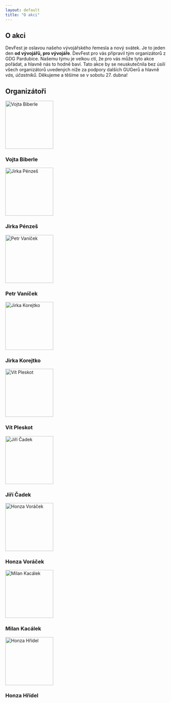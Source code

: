 ```yaml
---
layout: default
title: "O akci"
---
```


<section id="about">
	<h1>O akci</h1>
	<p>DevFest je oslavou našeho vývojářského řemesla a nový svátek. Je to jeden den <strong>od vývojářů, pro vývojáře</strong>. DevFest pro vás připravil tým organizátorů z GDG Pardubice. Našemu týmu je velkou ctí, že pro vás může tyto akce pořádat, a hlavně nás to hodně baví. Tato akce by se neuskutečnila bez úsilí všech organizátorů uvedených níže za podpory dalších GUGerů a hlavně <em>vás, účastníků</em>. Děkujeme a těšíme se v sobotu 27. dubna!</p>
	<div class="row">
		<div class="span12">
			<h2>Organizátoři</h2>
			<div id="organizators">
				<div class="organizator">
					<a href="https://plus.google.com/112423103657832468811/posts">
				      <img src="/data/imgs/organizatori/vojta-biberle.jpg" width="150" height="150" alt="Vojta Biberle" />
				    </a>
				    <div class="info">
				      <h3>Vojta Biberle</h3>
				    </div>
				</div>
				<div class="organizator">
					<a href="https://plus.google.com/103463398899682658670/posts">
				      <img src="/data/imgs/organizatori/jirka-penzes.jpg" width="150" height="150" alt="Jirka Pénzeš" />
				    </a>
				    <div class="info">
				      <h3>Jirka Pénzeš</h3>
				    </div>
				</div>
				<div class="organizator">
					<a href="https://plus.google.com/118341703757908823825/posts">
				      <img src="/data/imgs/organizatori/petr-vanicek.jpg" width="150" height="150" alt="Petr Vaníček" />
				    </a>
				    <div class="info">
				      <h3>Petr Vaníček</h3>
				    </div>
				</div>
				<div class="organizator">
					<a href="https://plus.google.com/102938374256233421705/posts">
				      <img src="/data/imgs/organizatori/jirka-korejtko.jpg" width="150" height="150" alt="Jirka Korejtko" />
				    </a>
				    <div class="info">
				      <h3>Jirka Korejtko</h3>
				    </div>
				</div>
				<div class="organizator">
					<a href="https://plus.google.com/104216647522997576426/posts">
				      <img src="/data/imgs/organizatori/vit-pleskot.jpg" width="150" height="150" alt="Vít Pleskot" />
				    </a>
				    <div class="info">
				      <h3>Vít Pleskot</h3>
				    </div>
				</div>
				<div class="organizator">
					<a href="https://plus.google.com/116469607435844179978/posts">
				      <img src="/data/imgs/organizatori/jiri-cadek.jpg" width="150" height="150" alt="Jiří Čadek" />
				    </a>
				    <div class="info">
				      <h3>Jiří Čadek</h3>
				    </div>
				</div>
				<div class="organizator">
					<a href="https://plus.google.com/109324692404294915563/posts">
				      <img src="/data/imgs/organizatori/jan-voracek.jpg" width="150" height="150" alt="Honza Voráček" />
				    </a>
				    <div class="info">
				      <h3>Honza Voráček</h3>
				    </div>
				</div>
				<div class="organizator">
					<a href="https://plus.google.com/117544014397520627186/posts">
				      <img src="/data/imgs/organizatori/milan-kacalek.jpg" width="150" height="150" alt="Milan Kacálek" />
				    </a>
				    <div class="info">
				      <h3>Milan Kacálek</h3>
				    </div>
				</div>
				<div class="organizator">
					<a href="https://plus.google.com/107520903703741283089/posts">
				      <img src="/data/imgs/organizatori/jan-hridel.jpg" width="150" height="150" alt="Honza Hřídel" />
				    </a>
				    <div class="info">
				      <h3>Honza Hřídel</h3>
				    </div>
				</div>
			</div>
		</div>
	</div>
</section>

